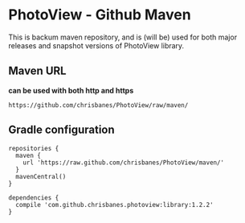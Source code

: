 # PhotoView - Github Maven

This is backum maven repository, and is (will be) used for both major releases and snapshot versions of PhotoView library.

## Maven URL

**can be used with both http and https**

```
https://github.com/chrisbanes/PhotoView/raw/maven/
```

## Gradle configuration

```
repositories {
  maven {
    url 'https://raw.github.com/chrisbanes/PhotoView/maven/'
  }
  mavenCentral()
}

dependencies {
  compile 'com.github.chrisbanes.photoview:library:1.2.2'
}
```
